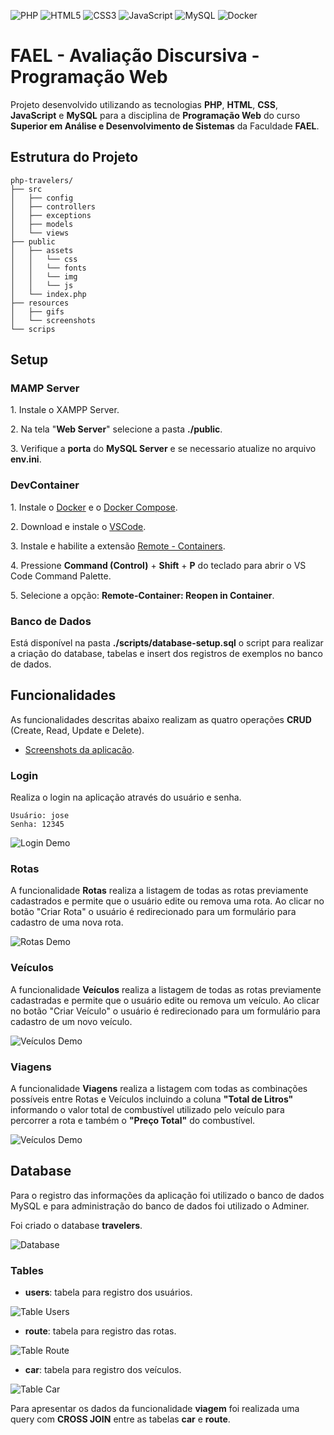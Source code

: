 ![PHP](https://img.shields.io/badge/PHP-%23777BB4.svg?style=for-the-badge&logo=PHP&logoColor=white)
![HTML5](https://img.shields.io/badge/HTML5-%23E34F26.svg?style=for-the-badge&logo=HTML5&logoColor=white)
![CSS3](https://img.shields.io/badge/CSS3-%231572B6.svg?style=for-the-badge&logo=CSS3&logoColor=white)
![JavaScript](https://img.shields.io/badge/JavaScript-%23F7DF1E.svg?style=for-the-badge&logo=JavaScript&logoColor=white)
![MySQL](https://img.shields.io/badge/MySQL-%234479A1.svg?style=for-the-badge&logo=MySQL&logoColor=white)
![Docker](https://img.shields.io/badge/docker-%230db7ed.svg?style=for-the-badge&logo=docker&logoColor=white)

# FAEL - Avaliação Discursiva - Programação Web

Projeto desenvolvido utilizando as tecnologias **PHP**, **HTML**, **CSS**, **JavaScript** e **MySQL** para a disciplina de **Programação Web** do curso **Superior em Análise e Desenvolvimento de Sistemas** da Faculdade **FAEL**.

## Estrutura do Projeto

```shell
php-travelers/
├── src
│   ├── config
│   ├── controllers
│   ├── exceptions
│   ├── models
│   └── views
├── public
│   ├── assets
│   │   └── css
│   │   └── fonts
│   │   └── img
│   │   └── js
│   └── index.php
├── resources
│   ├── gifs
│   └── screenshots
└── scrips

```

## Setup

### MAMP Server

1\. Instale o XAMPP Server.

2\. Na tela "**Web Server**" selecione a pasta **./public**.

3\. Verifique a **porta** do **MySQL Server** e se necessario atualize no arquivo **env.ini**.

### DevContainer

1\. Instale o [Docker](https://docs.docker.com/get-docker/) e o [Docker Compose](https://docs.docker.com/compose/install/).

2\. Download e instale o [VSCode](https://code.visualstudio.com/docs/setup/setup-overview).

3\. Instale e habilite a extensão [Remote - Containers](https://marketplace.visualstudio.com/items?itemName=ms-vscode-remote.remote-containers).

4\. Pressione **Command (Control)** + **Shift** + **P** do teclado para abrir o VS Code Command Palette.

5\. Selecione a opção: **Remote-Container: Reopen in Container**.

###  Banco de Dados

Está disponível na pasta **./scripts/database-setup.sql** o script para realizar a criação do database, tabelas e insert dos registros de exemplos no banco de dados.


## Funcionalidades

As funcionalidades descritas abaixo realizam as quatro operações **CRUD** (Create, Read, Update e Delete).

- [Screenshots da aplicacão]().

### Login

Realiza o login na aplicação através do usuário e senha.

```
Usuário: jose
Senha: 12345
```

![Login Demo](resources/gifs/login.gif)

### Rotas

A funcionalidade **Rotas** realiza a listagem de todas as rotas previamente cadastrados e permite que o usuário edite ou remova uma rota. Ao clicar no botão "Criar Rota" o usuário é redirecionado para um formulário para cadastro de uma nova rota.

![Rotas Demo](resources/gifs/rotas.gif)

### Veículos

A funcionalidade **Veículos** realiza a listagem de todas as rotas previamente cadastradas e permite que o usuário edite ou remova um veículo. Ao clicar no botão "Criar Veículo" o usuário é redirecionado para um formulário para cadastro de um novo veículo.

![Veículos Demo](resources/gifs/veiculos.gif)

### Viagens

A funcionalidade **Viagens** realiza a listagem com todas as combinações possíveis entre Rotas e Veículos incluindo a coluna **"Total de Litros"** informando o valor total de combustível utilizado pelo veículo para percorrer a rota e também o **"Preço Total"** do combustível.

![Veículos Demo](resources/gifs/viagens.gif)

## Database

Para o registro das informações da aplicação foi utilizado o banco de dados MySQL e para administração do banco de dados foi utilizado o Adminer.

Foi criado o database **travelers**.

![Database](resources/screenshots/database/database_travelers.png)

### Tables

- **users**: tabela para registro dos usuários.

![Table Users](resources/screenshots/database/table_users.png)

- **route**: tabela para registro das rotas.

![Table Route](resources/screenshots/database/table_route.png)

- **car**: tabela para registro dos veículos.

![Table Car](resources/screenshots/database/table_car.png)

Para apresentar os dados da funcionalidade **viagem** foi realizada uma query com **CROSS JOIN** entre as tabelas **car** e **route**.